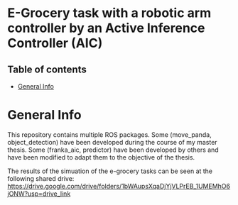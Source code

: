 # E-Grocery task with a robotic arm controller by an Active Inference Controller (AIC)

## Table of contents
* [General Info](#general-info)

# General Info
This repository contains multiple ROS packages. Some (move_panda, object_detection) have been developed during the course of my master thesis. Some (franka_aic, predictor) have been developed by others and have been modified to adapt them to the objective of the thesis.

The results of the simuation of the e-grocery tasks can be seen at the following shared drive:
https://drive.google.com/drive/folders/1bWAupsXqaDjYjVLPrEB_1UMEMhO6jONW?usp=drive_link
